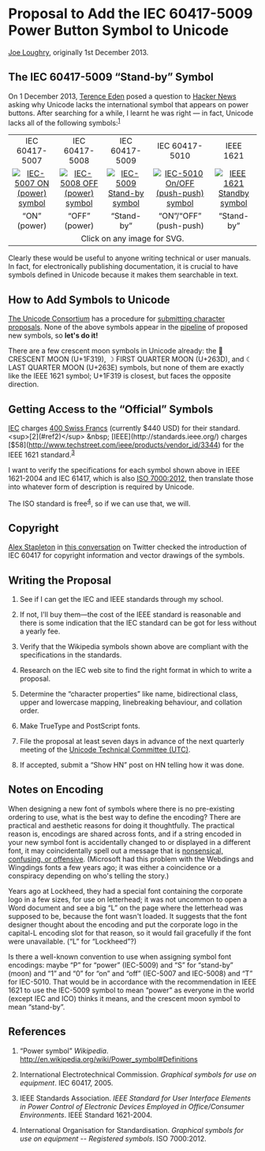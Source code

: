 Proposal to Add the IEC 60417-5009 Power Button Symbol to Unicode
=================================================================

[Joe Loughry](mailto:joe.loughry@stx.ox.ac.uk), originally 1st December 2013.

The IEC 60417-5009 &ldquo;Stand-by&rdquo; Symbol
------------------------------------------------

On 1 December 2013, [Terence Eden](http://shkspr.mobi/blog/) posed a question to
[Hacker News](https://news.ycombinator.com/item?id=6828102) asking why Unicode lacks
the international symbol that appears on power buttons. After searching for a while,
I learnt he was right &mdash; in fact, Unicode lacks all of the following
symbols:<sup>[1](#ref1)</sup>

<table>
<tr>
<td align="center">IEC 60417-5007</td>
<td align="center">IEC 60417-5008</td>
<td align="center">IEC 60417-5009</td>
<td align="center">IEC 60417-5010</td>
<td align="center">IEEE 1621</td>
</tr>
<tr>
<td align="center"><a
href="http://en.wikipedia.org/wiki/File:IEC5007_On_Symbol.svg"><img
src="https://github.com/jloughry/Unicode/raw/master/100px-h-IEC5007_On_Symbol.png"
alt="IEC-5007 ON (power) symbol"></a></td>
<td align="center"><a
href="http://en.wikipedia.org/wiki/File:IEC5008_Off_Symbol.svg"><img
src="https://github.com/jloughry/Unicode/raw/master/100px-IEC5008_Off_Symbol.png"
alt="IEC-5008 OFF (power) symbol"></a></td>
<td align="center"><a
href="http://en.wikipedia.org/wiki/File:IEC5009_Standby_Symbol.svg"><img
src="https://github.com/jloughry/Unicode/raw/master/100px-IEC5009_Standby_Symbol.png"
alt="IEC-5009 Stand-by symbol"></a></td>
<td align="center"><a
href="http://en.wikipedia.org/wiki/File:IEC5010_On_Off_Symbol.svg"><img
src="https://github.com/jloughry/Unicode/raw/master/100px-IEC5010_On_Off_Symbol.png"
alt="IEC-5010 On/OFF (push-push) symbol"></a></td>
<td align="center"><a
href="http://en.wikipedia.org/wiki/File:Astronomical_symbol_for_the_moon.svg"><img
src="https://github.com/jloughry/Unicode/raw/master/100px-Astronomical_symbol_for_the_moon.png"
alt="IEEE 1621 Standby symbol"></a></td>
</tr>
<tr>
<td align="center">&ldquo;ON&rdquo; (power)</td>
<td align="center">&ldquo;OFF&rdquo; (power)</td>
<td align="center">&ldquo;Stand-by&rdquo;</td>
<td align="center">&ldquo;ON&rdquo;/&ldquo;OFF&rdquo; (push-push)</td>
<td align="center">&ldquo;Stand-by&rdquo;</td>
</tr>
<tr><td align="center" colspan="5">Click on any image for SVG.</td></tr>
</table>

Clearly these would be useful to anyone writing technical or user manuals. In fact, for
electronically publishing documentation, it is crucial to have symbols defined in
Unicode because it makes them searchable in text.

How to Add Symbols to Unicode
---------------------------------------

[The Unicode Consortium](http://www.unicode.org/) has a procedure for
[submitting character proposals](http://www.unicode.org/pending/proposals.html). None of
the above symbols appear in the [pipeline](http://www.unicode.org/pending/proposals.html)
of proposed new symbols, so **let's do it!**

There are a few crescent moon symbols in Unicode already: the &#x1f319;
CRESCENT MOON (U+1F319), &#x263D; FIRST QUARTER MOON (U+263D), and
&#x263E; LAST QUARTER MOON (U+263E) symbols, but none of them are exactly
like the IEEE 1621 symbol; U+1F319 is closest, but faces the opposite direction.

Getting Access to the &ldquo;Official&rdquo; Symbols
----------------------------------------------------

[IEC](http://www.iec.ch/) charges
[400 Swiss Francs](http://webstore.iec.ch/webstore/webstore.nsf/artnum/029221)
(currently $440 USD) for their standard.<sup>[2](#ref2)</sup> &nbsp;
[IEEE](http://standards.ieee.org/) charges
[$58](http://www.techstreet.com/ieee/products/vendor_id/3344) for the
IEEE 1621 standard.<sup>[3](#ref3)</sup>

I want to verify the specifications for each symbol shown above in IEEE 1621-2004
and IEC 61417, which is also
[ISO 7000:2012](http://www.iso.org/iso/home/store/catalogue_tc/catalogue_detail.htm?csnumber=60898),
then translate those into whatever form of description is required by Unicode.

The ISO standard is free<sup>[4](#ref4)</sup>, so if we can use that, we will.

Copyright
---------

[Alex Stapleton](https://twitter.com/alexstapleton) in
[this conversation](https://twitter.com/alexstapleton/status/407468582860111873)
on Twitter checked the introduction of IEC 60417 for copyright information and
vector drawings of the symbols.

Writing the Proposal
--------------------

1. See if I can get the IEC and IEEE standards through my school.

2. If not, I'll buy them&mdash;the cost of the IEEE standard is reasonable and
there is some indication that the IEC standard can be got for less without a
yearly fee.

3. Verify that the Wikipedia symbols shown above are compliant with the
specifications in the standards.

4. Research on the IEC web site to find the right format in which to write
a proposal.

5. Determine the &ldquo;character properties&rdquo; like name, bidirectional
class, upper and lowercase mapping, linebreaking behaviour, and collation order.

6. Make TrueType and PostScript fonts.

7. File the proposal at least seven days in advance of the next quarterly meeting
of the [Unicode Technical Committee (UTC)](http://unicode.org/consortium/utc.html).

8. If accepted, submit a &ldquo;Show HN&rdquo; post on HN telling how it was done.

Notes on Encoding
-----------------

When designing a new font of symbols where there is no pre-existing ordering to use, what is the
best way to define the encoding? There are practical and aesthetic reasons for doing it
thoughtfully. The practical reason is, encodings are shared across fonts, and if a string encoded
in your new symbol font is accidentally changed to or displayed in a different font, it may
coincidentally spell out a message that is
[nonsensical, confusing, or offensive](http://www.snopes.com/rumors/wingdings.asp).
(Microsoft had this problem with the Webdings and Wingdings fonts a few years ago; it was either
a coincidence or a conspiracy depending on who's telling the story.)

Years ago at Lockheed, they had a special font containing the corporate logo in a few sizes, for
use on letterhead; it was not uncommon to open a Word document and see a big &ldquo;L&rdquo; on
the page where the letterhead was supposed to be, because the font wasn't loaded. It suggests
that the font designer thought about the encoding and put the corporate logo in the capital-L
encoding slot for that reason, so it would fail gracefully if the font were unavailable.
(&ldquo;L&rdquo; for &ldquo;Lockheed&rdquo;?)

Is there a well-known convention to use when
assigning symbol font encodings: maybe &ldquo;P&rdquo; for &ldquo;power&rdquo; (IEC-5009) and
&ldquo;S&rdquo; for &ldquo;stand-by&rdquo; (moon) and &ldquo;1&rdquo; and &ldquo;0&rdquo; for
&ldquo;on&rdquo; and &ldquo;off&rdquo; (IEC-5007 and IEC-5008) and &ldquo;T&rdquo; for IEC-5010.
That would be in accordance with the recommendation in IEEE 1621 to use the IEC-5009 symbol to
mean &ldquo;power&rdquo; as everyone in the world (except IEC and ICO) thinks it means, and
the crescent moon symbol to mean &ldquo;stand-by&rdquo;.

References
----------

1. <a name="ref1"/>&ldquo;Power symbol&rdquo; *Wikipedia*.
http://en.wikipedia.org/wiki/Power_symbol#Definitions

2. <a name="ref2"/>International Electrotechnical Commission.
*Graphical symbols for use on equipment*. IEC 60417, 2005.

3. <a name="ref3"/>IEEE Standards Association. *IEEE Standard for
User Interface Elements in Power Control of Electronic Devices Employed
in Office/Consumer Environments*. IEEE Standard 1621-2004.

4. <a name="ref4"/>International Organisation for Standardisation. *Graphical
symbols for use on equipment -- Registered symbols*. ISO 7000:2012.

